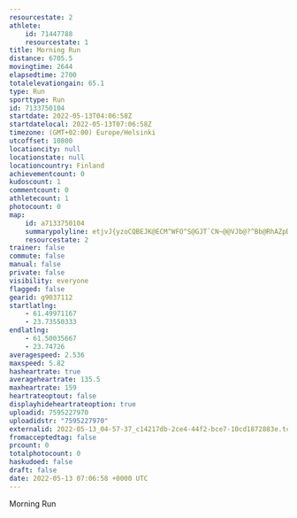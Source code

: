 ```yaml
---
resourcestate: 2
athlete:
    id: 71447788
    resourcestate: 1
title: Morning Run
distance: 6705.5
movingtime: 2644
elapsedtime: 2700
totalelevationgain: 65.1
type: Run
sporttype: Run
id: 7133750104
startdate: 2022-05-13T04:06:58Z
startdatelocal: 2022-05-13T07:06:58Z
timezone: (GMT+02:00) Europe/Helsinki
utcoffset: 10800
locationcity: null
locationstate: null
locationcountry: Finland
achievementcount: 0
kudoscount: 1
commentcount: 0
athletecount: 1
photocount: 0
map:
    id: a7133750104
    summarypolyline: etjvJ{yzoCQBEJK@ECM^WFO^S@GJT`CN~@@VJb@?^Bb@RhAZpDHhGB`@L~@@V?z@D`A@tACtAE`@?fACv@G^IlAE~@StBBpALl@?PSNKAMSMc@IGGAORSf@QXWFQ_@GECOE@AJ@`@IfAYbAKh@Yn@I\W\]`AS`@s@pBQx@S`@YfBUn@EHIr@YrAKz@c@xASdAU^Uh@QRUf@O`@S\eA~COx@e@lAY~@YnAKT_@bBu@xDq@lEGt@Qr@qAtHMnAQfAWpBq@lEEd@UdAgAvHIx@?RQ`BaAfHYbEI|AC|AMxCUzBMROJKTA^@b@Aj@Dv@Cl@_@hBKl@[hAG`@?n@B`@D^Rt@@p@Y~GOrAGz@MfAY`BEp@]tBK`AOp@Gr@U~@Id@KlAKjDADO?EBE^@FFFFCLQx@i@RCNGb@k@|@uCD_@j@qBAYs@oACe@VeAb@mDPy@RoAH{@FoALaALa@By@VcB@[Zm@HW\uBP{CAeA@iDt@aFIqAO}@PwC@aBM_@A]l@iEBc@ZeAp@_F`@aBPeAJUFw@Ly@D}@Na@d@eDDKDAnAd@ARDJD@HCTMDIBWTs@@_@Lw@Pk@DS@w@Fc@Bc@CuBLmBDYLg@Di@J[Dc@\_ATmAb@eB`@eD\oALSRy@z@wC`AoCJc@H_APoABc@A_@E]Uy@@g@TmAj@sBDc@Pq@L[Tu@JQXSVWd@eAJc@Ve@d@eBHQX]L_@NWJ]Xc@Ty@\]PWTQh@_Bl@e@Xm@ZgAn@qDh@kDNmADaBGqB?wAEm@EsBBoBA}BDyBEuAGu@Fs@MGGGES?y@D{@?iAI}@Oo@Ea@Mu@UoCCcBBQPMI_AJMA?CGS_BKe@Y_@ICCO?}BCW?]F{@IwCG_BEMGC]HOFG?[NWDKDGHKVEBUHK?[GG@q@l@c@DYNM?KEACAWMy@IiACo@Gi@Ac@Bk@E]M}FKaACwACQ?e@Ce@Ic@C_CFQLALEVOBAZ?\IDUBm@Ow@?MIe@C[HKHGN_@FKRo@XU\QNKR?FI
    resourcestate: 2
trainer: false
commute: false
manual: false
private: false
visibility: everyone
flagged: false
gearid: g9037112
startlatlng:
    - 61.49971167
    - 23.73550333
endlatlng:
    - 61.50035667
    - 23.74726
averagespeed: 2.536
maxspeed: 5.82
hasheartrate: true
averageheartrate: 135.5
maxheartrate: 159
heartrateoptout: false
displayhideheartrateoption: true
uploadid: 7595227970
uploadidstr: "7595227970"
externalid: 2022-05-13_04-57-37_c14217db-2ce4-44f2-bce7-10cd1872883e.tcx
fromacceptedtag: false
prcount: 0
totalphotocount: 0
haskudoed: false
draft: false
date: 2022-05-13 07:06:58 +0000 UTC
---
```

Morning Run